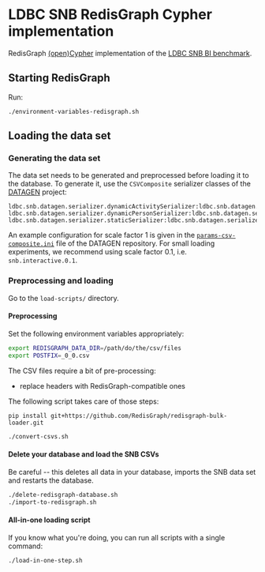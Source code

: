 # LDBC SNB RedisGraph Cypher implementation

RedisGraph [(open)Cypher](http://www.opencypher.org/) implementation of the [LDBC SNB BI benchmark](https://github.com/ldbc/ldbc_snb_docs).

## Starting RedisGraph

Run:

```
./environment-variables-redisgraph.sh
```

## Loading the data set

### Generating the data set

The data set needs to be generated and preprocessed before loading it to the database. To generate it, use the `CSVComposite` serializer classes of the [DATAGEN](https://github.com/ldbc/ldbc_snb_datagen/) project:

```
ldbc.snb.datagen.serializer.dynamicActivitySerializer:ldbc.snb.datagen.serializer.snb.csv.dynamicserializer.activity.CsvCompositeDynamicActivitySerializer
ldbc.snb.datagen.serializer.dynamicPersonSerializer:ldbc.snb.datagen.serializer.snb.csv.dynamicserializer.person.CsvCompositeDynamicPersonSerializer
ldbc.snb.datagen.serializer.staticSerializer:ldbc.snb.datagen.serializer.snb.csv.staticserializer.CsvCompositeStaticSerializer
```

An example configuration for scale factor 1 is given in the [`params-csv-composite.ini`](https://github.com/ldbc/ldbc_snb_datagen/blob/master/params-csv-composite.ini) file of the DATAGEN repository. For small loading experiments, we recommend using scale factor 0.1, i.e. `snb.interactive.0.1`.

### Preprocessing and loading

Go to the `load-scripts/` directory.

#### Preprocessing

Set the following environment variables appropriately:

```bash
export REDISGRAPH_DATA_DIR=/path/do/the/csv/files
export POSTFIX=_0_0.csv
```

The CSV files require a bit of pre-processing:

* replace headers with RedisGraph-compatible ones


The following script takes care of those steps:
```
pip install git+https://github.com/RedisGraph/redisgraph-bulk-loader.git
```
```bash
./convert-csvs.sh
```

#### Delete your database and load the SNB CSVs

Be careful -- this deletes all data in your database, imports the SNB data set and restarts the database.

```bash
./delete-redisgraph-database.sh
./import-to-redisgraph.sh
```

#### All-in-one loading script

If you know what you're doing, you can run all scripts with a single command:

```bash
./load-in-one-step.sh
```
